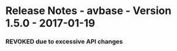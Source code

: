 Release Notes - avbase - Version 1.5.0 - 2017-01-19
===================================================

### REVOKED due to excessive API changes
